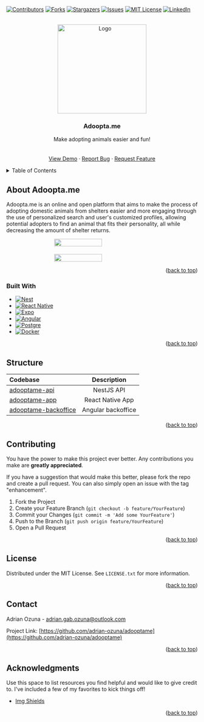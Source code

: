 <a name="readme-top"></a>
<!--
*** Thanks for checking out the Best-README-Template. If you have a suggestion
*** that would make this better, please fork the repo and create a pull request
*** or simply open an issue with the tag "enhancement".
*** Don't forget to give the project a star!
*** Thanks again! Now go create something AMAZING! :D
-->



<!-- PROJECT SHIELDS -->
<!--
*** I'm using markdown "reference style" links for readability.
*** Reference links are enclosed in brackets [ ] instead of parentheses ( ).
*** See the bottom of this document for the declaration of the reference variables
*** for contributors-url, forks-url, etc. This is an optional, concise syntax you may use.
*** https://www.markdownguide.org/basic-syntax/#reference-style-links
-->
[![Contributors][contributors-shield]][contributors-url]
[![Forks][forks-shield]][forks-url]
[![Stargazers][stars-shield]][stars-url]
[![Issues][issues-shield]][issues-url]
[![MIT License][license-shield]][license-url]
[![LinkedIn][linkedin-shield]][linkedin-url]



<!-- PROJECT LOGO -->
<br />
<div align="center">
  <a href="https://github.com/othneildrew/Best-README-Template">
    <img src="https://i.imgur.com/SWgR0FA.png" alt="Logo" width="234">
  </a>

  <h3 align="center">Adoopta.me</h3>

  <p align="center">
    Make adopting animals easier and fun!
    <br />
    <br />
    <br />
    <a href="https://github.com/othneildrew/Best-README-Template">View Demo</a>
    ·
    <a href="https://github.com/othneildrew/Best-README-Template/issues">Report Bug</a>
    ·
    <a href="https://github.com/othneildrew/Best-README-Template/issues">Request Feature</a>
  </p>
</div>



<!-- TABLE OF CONTENTS -->
<details>
  <summary>Table of Contents</summary>
  <ol>
    <li>
      <a href="#about-the-project">About The Project</a>
      <ul>
        <li><a href="#built-with">Built With</a></li>
      </ul>
    </li>
    <li><a href="#contributing">Contributing</a></li>
    <li><a href="#license">License</a></li>
    <li><a href="#contact">Contact</a></li>
    <li><a href="#acknowledgments">Acknowledgments</a></li>
  </ol>
</details>



<!-- ABOUT THE PROJECT -->
## About Adoopta.me

Adoopta.me is an online and open platform that aims to make the process of adopting domestic animals from shelters easier and more engaging through the use of personalized search and user's customized profiles, allowing potential adopters to find an animal that fits their personality, all while decreasing the amount of shelter returns.

<div style="display: flex; align-items: center; flex-direction: column; gap: 1.25rem;">
    <img src='https://i.imgur.com/sqkHAB8.png' width='50%' style="" />
    <img src='https://i.imgur.com/sqkHAB8.png' width='50%' style="" />
</div>

<p align="right">(<a href="#readme-top">back to top</a>)</p>

### Built With

* [![Nest][Nest.JS]][Next-url]
* [![React Native][React-native]][React-native-url]
* [![Expo][Expo]][Expo-url]
* [![Angular][Angular.JS]][Angular-url]
* [![Postgre][PostgreSQL]][postgre-url]
* [![Docker][Docker]][Docker-url]

<p align="right">(<a href="#readme-top">back to top</a>)</p>



<!-- PROJECT STRUCTURE -->

## Structure

| Codebase              |      Description          |
| :-------------------- | :-----------------------: |
| [adooptame-api](adooptame-api)        |      NestJS API           |
| [adooptame-app](adooptame-app)  |      React Native App
| [adooptame-backoffice](adooptame-backoffice)      | Angular backoffice     |

<p align="right">(<a href="#readme-top">back to top</a>)</p>


<!-- CONTRIBUTING -->
## Contributing

You have the power to make this project ever better. Any contributions you make are **greatly appreciated**.

If you have a suggestion that would make this better, please fork the repo and create a pull request. You can also simply open an issue with the tag "enhancement".

1. Fork the Project
2. Create your Feature Branch (`git checkout -b feature/YourFeature`)
3. Commit your Changes (`git commit -m 'Add some YourFeature'`)
4. Push to the Branch (`git push origin feature/YourFeature`)
5. Open a Pull Request

<p align="right">(<a href="#readme-top">back to top</a>)</p>



<!-- LICENSE -->
## License

Distributed under the MIT License. See `LICENSE.txt` for more information.

<p align="right">(<a href="#readme-top">back to top</a>)</p>



<!-- CONTACT -->
## Contact

Adrian Ozuna - adrian.gab.ozuna@outlook.com

Project Link: [https://github.com/adrian-ozuna/adooptame](https://github.com/adrian-ozuna/adooptame)

<p align="right">(<a href="#readme-top">back to top</a>)</p>



<!-- ACKNOWLEDGMENTS -->
## Acknowledgments

Use this space to list resources you find helpful and would like to give credit to. I've included a few of my favorites to kick things off!

* [Img Shields](https://shields.io)

<p align="right">(<a href="#readme-top">back to top</a>)</p>



<!-- MARKDOWN LINKS & IMAGES -->
<!-- https://www.markdownguide.org/basic-syntax/#reference-style-links -->
[contributors-shield]: https://img.shields.io/github/contributors/adrian-ozuna/adooptame.svg?style=for-the-badge
[contributors-url]: https://github.com/othneildrew/Best-README-Template/graphs/contributors
[forks-shield]: https://img.shields.io/github/forks/adrian-ozuna/adooptame.svg?style=for-the-badge
[forks-url]: https://github.com/adrian-ozuna/adooptame/network/members
[stars-shield]: https://img.shields.io/github/stars/adrian-ozuna/adooptame.svg?style=for-the-badge
[stars-url]: https://github.com/adrian-ozuna/adooptame/stargazers
[issues-shield]: https://img.shields.io/github/issues/adrian-ozuna/adooptame.svg?style=for-the-badge
[issues-url]: https://github.com/adrian-ozuna/adooptame/issues
[license-shield]: https://img.shields.io/github/license/adrian-ozuna/adooptame.svg?style=for-the-badge
[license-url]: https://github.com/adrian-ozuna/adooptame/blob/main/LICENSE.txt
[linkedin-shield]: https://img.shields.io/badge/-LinkedIn-black.svg?style=for-the-badge&logo=linkedin&colorB=555
[linkedin-url]: https://www.linkedin.com/in/adrian-ozuna-492169229/
[product-screenshot]: images/screenshot.png
[Nest.js]: https://img.shields.io/badge/nest.js-000000?style=for-the-badge&logo=nestjs&logoColor=E0234E
[Next-url]: https://nextjs.org/
[React-native]: https://img.shields.io/badge/React%20native-000000?style=for-the-badge&logo=react&logoColor=61DAFB
[React-native-url]: https://reactnative.dev/
[Angular.js]: https://img.shields.io/badge/Angular.js-000000?style=for-the-badge&logo=angular&logoColor=dd1b16
[Angular-url]: https://vuejs.org/
[PostgreSQL]: https://img.shields.io/badge/PostgreSQL-000000?style=for-the-badge&logo=postgresql&logoColor=0064a5
[Postgre-url]:https://www.postgresql.org/
[Docker]: https://img.shields.io/badge/Docker-000000?style=for-the-badge&logo=docker&logoColor=1D63ED
[Docker-url]:https://www.docker.com/
[Expo]: https://img.shields.io/badge/Expo-000000?style=for-the-badge&logo=expo&logoColor=ffff
[Expo-url]: https://expo.dev/
